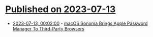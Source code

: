 # [Published on 2023-07-13](index.md)

* [2023-07-13, 00:02:00](https://it.slashdot.org/story/23/07/12/2034232/macos-sonoma-brings-apple-password-manager-to-third-party-browsers?utm_source=rss1.0mainlinkanon&utm_medium=feed) - [macOS Sonoma Brings Apple Password Manager To Third-Party Browsers](https://it.slashdot.org/story/23/07/12/2034232/macos-sonoma-brings-apple-password-manager-to-third-party-browsers?utm_source=rss1.0mainlinkanon&utm_medium=feed)
